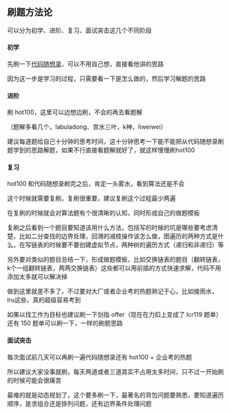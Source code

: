 ## 刷题方法论
可以分为初学、进阶、复习、面试突击这几个不同阶段

#### 初学
先刷一下[代码随想录](https://github.com/youngyangyang04/leetcode-master)，可以不用自己想，直接看他讲的思路

因为这一步是学习的过程，只需要看一下是怎么做的，然后学习解题的思路

#### 进阶
刷 hot100，这里可以边想边刷，不会的再去看题解

（题解多看几个，labuladong、宫水三叶，k神，liweiwei）

建议每道题给自己十分钟的思考时间，这十分钟思考一下能不能把从代码随想录刷题学到的思路解题，如果不行直接看题解就好了，就这样慢慢刷hot100

#### 复习
hot100 和代码随想录刷完之后，肯定一头雾水，看到算法还是不会

这个时候就需要复刷，复刷很重要，建议复刷这个过程最少两遍

在复刷的时候就会对算法题有个很清晰的认知，同时形成自己的做题模板

复刷之后看到一个题目要知道该用什么方法，包括写的时候的坑是哪些要考虑清楚，比如二分查找的边界处理，回溯的减枝操作该怎么做，图遍历的两种方式是什么，在写链表的时候要不要创建虚拟节点，两种树的遍历方式（递归和非递归）等

另外要对类似的题目总结一下，形成做题模板，比如交换链表的题目（翻转链表，k个一组翻转链表，两两交换链表）这些都可以用前插的方式快速求解，代码不用添加太多就可以解决掉

做到这里就差不多了，不过要对大厂或者企业考的热题熟记于心，比如接雨水，lru这些，真的超级容易考到

如果以找工作为目标也建议刷一下剑指 offer（现在在力扣上变成了 lcr119 题单）还有 150 题单可以刷一下，一样的刷题思路

#### 面试突击
每次面试前几天可以再刷一遍代码随想录还有 hot100 + 企业考的热题

所以建议大家没事就刷，每天两道或者三道其实不占用太多时间，只不过一开始刷的时候可能会很痛苦

最难的就是动态规划了，这个要多刷一下，最著名的背包问题要熟悉，要知道遍历顺序，是求组合还是排列问题，还有边界条件处理问题